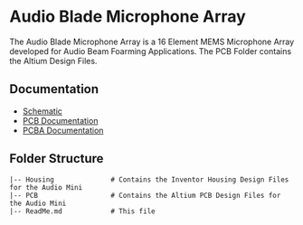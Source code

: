 # Audio Blade Microphone Array
The Audio Blade Microphone Array is a 16 Element MEMS Microphone Array developed for Audio Beam Foarming Applications. The PCB Folder contains the Altium Design Files.
## Documentation
 - [Schematic](https://fpga-open-speech-tools-hardware.s3-us-west-2.amazonaws.com/Audio-Blade-Mic-Array/Audio+Blade+Microphone+Array+0P1+Schematic.PDF)
 - [PCB Documentation](https://fpga-open-speech-tools-hardware.s3-us-west-2.amazonaws.com/Audio-Blade-Mic-Array/Audio+Blade+Microphone+Array+0P1+PCB+Documentation.PDF)
 - [PCBA Documentation](https://fpga-open-speech-tools-hardware.s3-us-west-2.amazonaws.com/Audio-Blade-Mic-Array/Audio+Blade+Microphone+Array+0P1+PCBA+Documentation.PDF)

## Folder Structure
    |-- Housing              # Contains the Inventor Housing Design Files for the Audio Mini
    |-- PCB                  # Contains the Altium PCB Design Files for the Audio Mini
    |-- ReadMe.md            # This file